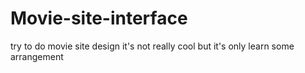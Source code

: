 # Movie-site-interface
try to do movie site design
it's not really cool but it's only learn some arrangement
